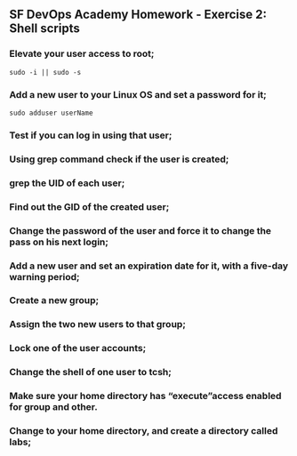 ## SF DevOps Academy Homework - Exercise 2: Shell scripts 

### Elevate your user access to root; 

    sudo -i || sudo -s

### Add a new user to your Linux OS and set a password for it; 

    sudo adduser userName

    
### Test if you can log in using that user; 


### Using grep command check if the user is created; 


### grep the UID of each user; 


### Find out the GID of the created user; 


### Change the password of the user and force it to change the pass on his next login; 



### Add a new user and set an expiration date for it, with a five-day warning period; 


### Create a new group; 


### Assign the two new users to that group; 


### Lock one of the user accounts; 


### Change the shell of one user to tcsh;


### Make sure your home directory has “execute”access enabled for group and other. 


### Change to your home directory, and create a directory called labs; 